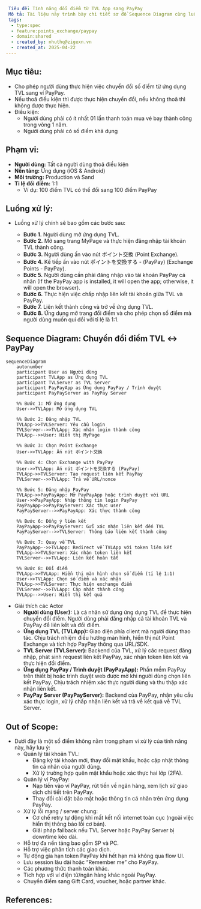 ```yaml
 Tiêu đề: Tính năng đổi điểm từ TVL App sang PayPay
 Mô tả: Tài liệu này trình bày chi tiết sơ đồ Sequence Diagram cùng luồng xử lý chính để thực hiện việc liên kết và trao đổi điểm thưởng giữa ứng dụng TVL và dịch vụ PayPay, bao gồm từ bước khởi tạo yêu cầu, xác thực người dùng trên cả hai hệ thống đến quá trình xác nhận và hoàn tất giao dịch với tỉ lệ quy đổi 1:1.
 tags:
  - type:spec
  - feature:points_exchange/paypay
  - domain:shared
  - created_by: nhuthq@zigexn.vn
  - created_at: 2025-04-22
----
```

## Mục tiêu:

- Cho phép người dùng thực hiện việc chuyển đổi số điểm từ ứng dụng TVL sang ví PayPay.
- Nếu thoã điều kiện thì được thực hiện chuyển đổi, nếu không thoã thì không được thực hiện.
- Điều kiện:
  - Người dùng phải có ít nhất 01 lần thanh toán mua vé bay thành công trong vòng 1 năm.
  - Người dùng phải có số điểm khả dụng

## Phạm vi:

- **Người dùng:** Tất cả người dùng thoã điều kiện
- **Nền tảng:** Ứng dụng (iOS & Android)
- **Môi trường:** Production và Sand
- **Tỉ lệ đổi điểm:** 1:1
  - Ví dụ: 100 điểm TVL có thể đổi sang 100 điểm PayPay

## Luồng xử lý:

- Luồng xử lý chính sẽ bao gồm các bước sau:

  - **Bước 1.** Người dùng mở ứng dụng TVL.
  - **Bước 2.** Mở sang trang MyPage và thực hiện đăng nhập tài khoản TVL thành công.
  - **Bước 3.** Người dùng ấn vào nút ポイント交換 (Point Exchange).
  - **Bước 4.** Kế tiếp ấn vào nút ポイントを交換する - (PayPay) (Exchange Points - PayPay).
  - **Bước 5.** Người dùng cần phải đăng nhập vào tài khoản PayPay cá nhân (If the PayPay app is installed, it will open the app; otherwise, it will open the browser).
  - **Bước 6.** Thực hiện việc chấp nhập liên kết tài khoản giữa TVL và PayPay.
  - **Bước 7.** Liên kết thành công và trở về ứng dụng TVL.
  - **Bước 8.** Ứng dụng mở trang đổi điểm và cho phép chọn số điểm mà người dùng muốn qui đổi với tỉ lệ là 1:1.

## Sequence Diagram: Chuyển đổi điểm TVL ↔ PayPay

```mermaid
sequenceDiagram
    autonumber
    participant User as Người dùng
    participant TVLApp as Ứng dụng TVL
    participant TVLServer as TVL Server
    participant PayPayApp as Ứng dụng PayPay / Trình duyệt
    participant PayPayServer as PayPay Server

    %% Bước 1: Mở ứng dụng
    User->>TVLApp: Mở ứng dụng TVL

    %% Bước 2: Đăng nhập TVL
    TVLApp->>TVLServer: Yêu cầu login
    TVLServer-->>TVLApp: Xác nhận login thành công
    TVLApp-->>User: Hiển thị MyPage

    %% Bước 3: Chọn Point Exchange
    User->>TVLApp: Ấn nút ポイント交換

    %% Bước 4: Chọn Exchange with PayPay
    User->>TVLApp: Ấn nút ポイントを交換する (PayPay)
    TVLApp->>TVLServer: Tạo request liên kết PayPay
    TVLServer-->>TVLApp: Trả về URL/nonce

    %% Bước 5: Đăng nhập PayPay
    TVLApp->>PayPayApp: Mở PayPayApp hoặc trình duyệt với URL
    User->>PayPayApp: Nhập thông tin login PayPay
    PayPayApp->>PayPayServer: Xác thực user
    PayPayServer-->>PayPayApp: Xác thực thành công

    %% Bước 6: Đồng ý liên kết
    PayPayApp->>PayPayServer: Gửi xác nhận liên kết đến TVL
    PayPayServer-->>TVLServer: Thông báo liên kết thành công

    %% Bước 7: Quay về TVL
    PayPayApp-->>TVLApp: Redirect về TVLApp với token liên kết
    TVLApp->>TVLServer: Xác nhận token liên kết
    TVLServer-->>TVLApp: Liên kết hoàn tất

    %% Bước 8: Đổi điểm
    TVLApp->>TVLApp: Hiển thị màn hình chọn số điểm (tỉ lệ 1:1)
    User->>TVLApp: Chọn số điểm và xác nhận
    TVLApp->>TVLServer: Thực hiện exchange điểm
    TVLServer-->>TVLApp: Cập nhật thành công
    TVLApp-->>User: Hiển thị kết quả
```

- Giải thích các Actor
  - **Người dùng (User):** Là cá nhân sử dụng ứng dụng TVL để thực hiện chuyển đổi điểm. Người dùng phải đăng nhập cả tài khoản TVL và PayPay để liên kết và đổi điểm.
  - **Ứng dụng TVL (TVLApp):** Giao diện phía client mà người dùng thao tác. Chịu trách nhiệm điều hướng màn hình, hiển thị nút Point Exchange và tích hợp PayPay thông qua URL/SDK.
  - **TVL Server (TVLServer):** Backend của TVL, xử lý các request đăng nhập, phát sinh request liên kết PayPay, xác nhận token liên kết và thực hiện đổi điểm.
  - **Ứng dụng PayPay / Trình duyệt (PayPayApp):** Phần mềm PayPay trên thiết bị hoặc trình duyệt web được mở khi người dùng chọn liên kết PayPay. Chịu trách nhiệm xác thực người dùng và thu thập xác nhận liên kết.
  - **PayPay Server (PayPayServer):** Backend của PayPay, nhận yêu cầu xác thực login, xử lý chấp nhận liên kết và trả về kết quả về TVL Server.

## Out of Scope:

- Dưới đây là một số điểm không nằm trong phạm vi xử lý của tính năng này, hãy lưu ý:
  - Quản lý tài khoản TVL:
    - Đăng ký tài khoản mới, thay đổi mật khẩu, hoặc cập nhật thông tin cá nhân của người dùng.
    - Xử lý trường hợp quên mật khẩu hoặc xác thực hai lớp (2FA).
  - Quản lý ví PayPay:
    - Nạp tiền vào ví PayPay, rút tiền về ngân hàng, xem lịch sử giao dịch chi tiết trên PayPay.
    - Thay đổi cài đặt bảo mật hoặc thông tin cá nhân trên ứng dụng PayPay.
  - Xử lý lỗi mạng / server chung:
    - Cơ chế retry tự động khi mất kết nối internet toàn cục (ngoài việc hiển thị thông báo lỗi cơ bản).
    - Giải pháp fallback nếu TVL Server hoặc PayPay Server bị downtime kéo dài.
  - Hỗ trợ đa nền tảng bao gồm SP và PC.
  - Hỗ trợ việc phân tích các giao dịch.
  - Tự động gia hạn token PayPay khi hết hạn mà không qua flow UI.
  - Lưu session lâu dài hoặc “Remember me” cho PayPay.
  - Các phương thức thanh toán khác.
  - Tích hợp với ví điện tử/ngân hàng khác ngoài PayPay.
  - Chuyển điểm sang Gift Card, voucher, hoặc partner khác.

## References:
